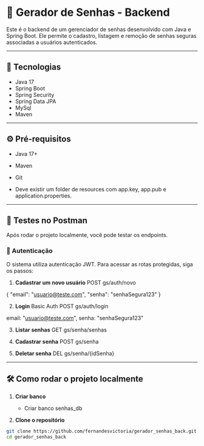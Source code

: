 # 🔐 Gerador de Senhas - Backend

Este é o backend de um gerenciador de senhas desenvolvido com Java e Spring Boot. Ele permite o cadastro, listagem e remoção de senhas seguras associadas a usuários autenticados.

---

## 🚀 Tecnologias

- Java 17
- Spring Boot
- Spring Security
- Spring Data JPA
- MySql
- Maven

---

## ⚙️ Pré-requisitos

- Java 17+
- Maven
- Git

- Deve existir um folder de resources com app.key, app.pub e application.properties.
---


## 🧪 Testes no Postman

Após rodar o projeto localmente, você pode testar os endpoints.

### 🔐 Autenticação

O sistema utiliza autenticação JWT. Para acessar as rotas protegidas, siga os passos:

1. **Cadastrar um novo usuário**
POST gs/auth/novo

{
"email": "usuario@teste.com",
"senha": "senhaSegura123"
}

2. **Login**
   Basic Auth
   POST gs/auth/login

email: "usuario@teste.com",
senha: "senhaSegura123"

3. **Listar senhas**
   GET gs/senha/senhas
   
5. **Cadastrar senha**
    POST gs/senha
   
7. **Deletar senha**
   DEL gs/senha/{idSenha}
---
## 🛠️ Como rodar o projeto localmente

1. **Criar banco**
   - Criar banco senhas_db

3. **Clone o repositório**
```bash
git clone https://github.com/fernandesvictoria/gerador_senhas_back.git
cd gerador_senhas_back

